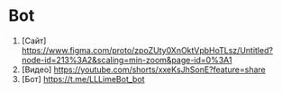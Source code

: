 # Bot
1) [Сайт] https://www.figma.com/proto/zpoZUty0XnOktVpbHoTLsz/Untitled?node-id=213%3A2&scaling=min-zoom&page-id=0%3A1
2) [Видео] https://youtube.com/shorts/xxeKsJhSonE?feature=share
3) [Бот] https://t.me/LLLimeBot_bot
